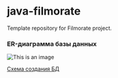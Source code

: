 # java-filmorate
Template repository for Filmorate project.

### ER-диаграмма базы данных
 
![This is an image](http://cs91106.tmweb.ru/storage/db_scheme.png)

[Схема создания БД](https://github.com/hedonist88/java-filmorate/blob/add-database/src/main/resources/schema.sql)
